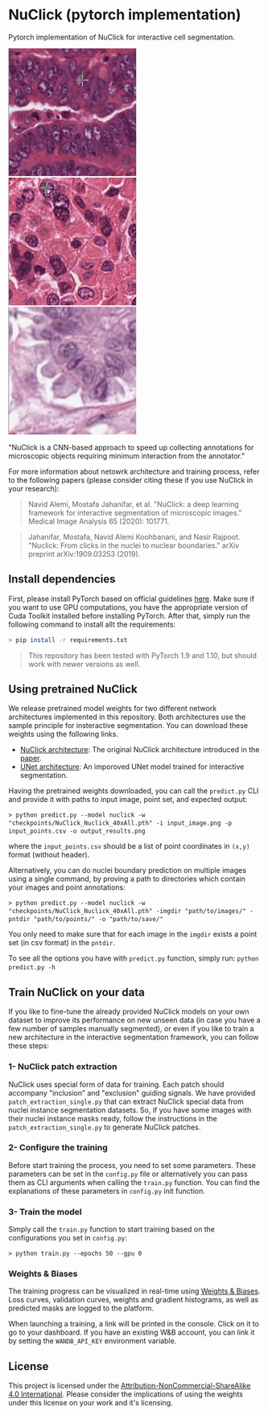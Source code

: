 # NuClick (pytorch implementation)
Pytorch implementation of NuClick for interactive cell segmentation.

![nuclick](docs/11.gif)
![nuclick](docs/33.gif)
![nuclick](docs/22.gif)

"NuClick is a CNN-based approach to speed up collecting annotations for microscopic objects requiring minimum interaction from the annotator."

For more information about netowrk architecture and training process, refer to the following papers (please consider citing these if you use NuClick in your research):

> Navid Alemi, Mostafa Jahanifar, et al. "NuClick: a deep learning framework for interactive segmentation of microscopic images." Medical Image Analysis 65 (2020): 101771.

> Jahanifar, Mostafa, Navid Alemi Koohbanani, and Nasir Rajpoot. "Nuclick: From clicks in the nuclei to nuclear boundaries." arXiv preprint arXiv:1909.03253 (2019).

## Install dependencies
First, please install PyTorch based on official guidelines [here](https://pytorch.org/get-started/locally/). Make sure if you want to use GPU computations, you have the appropriate version of Cuda Toolkit installed before installing PyTorch. After that, simply run the following command to install allt the requirements:
```bash
> pip install -r requirements.txt
```
> This repository has been tested with PyTorch 1.9 and 1.10, but should work with newer versions as well.

## Using pretrained NuClick

We release pretrained model weights for two different network architectures implemented in this repository. Both architectures use the sample principle for insteractive segmentation. You can download these weights using the following links.

- [NuClick architecture](https://drive.google.com/file/d/1JBK3vWsVC4DxbcStukwnKNZm-vCSLdOb/view?usp=sharing): The original NuClick architecture introduced in the [paper](https://arxiv.org/abs/2005.14511).
- [UNet architecture](https://drive.google.com/file/d/1d_ypVYTsXoMrTVJaEfVRGS5CfLkxyViK/view?usp=sharing): An imporoved UNet model trained for interactive segmentation.

Having the pretrained weights downloaded, you can call the `predict.py` CLI and provide it with paths to input image, point set, and expected output:

```consol
> python predict.py --model nuclick -w "checkpoints/NuClick_Nuclick_40xAll.pth" -i input_image.png -p input_points.csv -o output_results.png
```
where the `input_points.csv` should be a list of point coordinates in `(x,y)` format (without header).


Alternatively, you can do nuclei boundary prediction on multiple images using a single command, by proving a path to directories which contain your images and point annotations:

```consol
> python predict.py --model nuclick -w "checkpoints/NuClick_Nuclick_40xAll.pth" -imgdir "path/to/images/" -pntdir "path/to/points/" -o "path/to/save/"
```
You only need to make sure that for each image in the `imgdir` exists a point set (in csv format) in the `pntdir`. 

To see all the options you have with `predict.py` function, simply run:
`python predict.py -h`

## Train NuClick on your data
If you like to fine-tune the already provided NuClick models on your own dataset to improve its performance on new unseen data (in case you have a few number of samples manually segmented), or even if you like to train a new architecture in the interactive segmentation framework, you can follow these steps:

### 1- NuClick patch extraction
NuClick uses special form of data for training. Each patch should accompany "inclusion" and "exclusion" guiding signals. We have provided `patch_extraction_single.py` that can extract NuClick special data from nuclei instance segmentation datasets. So, if you have some images with their nuclei instance masks ready, follow the instructions in the `patch_extraction_single.py` to generate NuClick patches.

### 2- Configure the training
Before start training the process, you need to set some parameters. These parameters can be set in the `config.py` file or alternatively you can pass them as CLI arguments when calling the `train.py` function. You can find the explanations of these parameters in `config.py` init function.

### 3- Train the model
Simply call the `train.py` function to start training based on the configurations you set in `config.py`:

```console
> python train.py --epochs 50 --gpu 0
```

### Weights & Biases

The training progress can be visualized in real-time using [Weights & Biases](https://wandb.ai/).  Loss curves, validation curves, weights and gradient histograms, as well as predicted masks are logged to the platform.

When launching a training, a link will be printed in the console. Click on it to go to your dashboard. If you have an existing W&B account, you can link it
by setting the `WANDB_API_KEY` environment variable.

## License
This project is licensed under the [Attribution-NonCommercial-ShareAlike 4.0 International](http://creativecommons.org/licenses/by-nc-sa/4.0/). Please consider the implications of using the weights under this license on your work and it's licensing.
